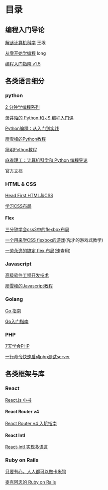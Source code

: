 # 目录
## 编程入门导论
[解谜计算机科学](http://www.yinwang.org/blog-cn/2018/04/13/computer-science) 王垠  

[从零开始学编程](从零开始学编程.md) long  

[编程入门指南 v1.5](https://zhuanlan.zhihu.com/p/19959253)

## 各类语言细分
### python
[2 分钟学编程系列](https://www.bilibili.com/video/av36499356)

[萧井陌的 Python 和 JS 编程入门课](https://zhuanlan.zhihu.com/p/67444157)

[Python编程：从入门到实践](https://book.douban.com/subject/26829016/)  

[廖雪峰的Python教程](https://www.liaoxuefeng.com/wiki/0014316089557264a6b348958f449949df42a6d3a2e542c000)

[简明Python教程](https://www.gitbook.com/book/lenkimo/byte-of-python-chinese-edition/details)

[麻省理工：计算机科学和 Python 编程导论](http://www.xuetangx.com/courses/course-v1:MITx+6_00_1x+sp/about)

[官方文档](https://docs.python.org/3/tutorial/index.html)

### HTML & CSS
[Head First HTML与CSS](https://book.douban.com/subject/25752357/)

[学习CSS布局](http://zh.learnlayout.com/)

#### Flex
[三分钟学会css3中的flexbox布局](http://www.webhek.com/post/css-flexbox-layout.html)

[一个用来学CSS flexbox的游戏](https://flexboxfroggy.com/#zh-cn)(鬼才的游戏式教学)

[一劳永逸的搞定 flex 布局](https://juejin.im/post/58e3a5a0a0bb9f0069fc16bb)(速查用)

### Javascript
[高级软件工程开发技术](https://space.bilibili.com/39066904/#/channel/detail?cid=21254) 

[廖雪峰的Javascript教程](https://www.liaoxuefeng.com/wiki/001434446689867b27157e896e74d51a89c25cc8b43bdb3000)

### Golang

[Go 指南](https://tour.go-zh.org/)

[Go入门指南](https://github.com/Unknwon/the-way-to-go_ZH_CN/blob/master/eBook/directory.md)

### PHP

[7天学会PHP](http://phpbook.phpxy.com/33183)

[一行命令快速启动php测试server](http://php.net/manual/zh/features.commandline.webserver.php)

## 各类框架与库

### React
[React.js 小书](http://huziketang.mangojuice.top/books/react/)

#### React Router v4
[React Router v4 入坑指南](https://www.jianshu.com/p/6a45e2dfc9d9)

#### React Intl
[React-intl 实现多语言](https://www.cnblogs.com/qiaojie/p/6411199.html)

### Ruby on Rails
[只要有心，人人都可以做卡米狗](https://ithelp.ithome.com.tw/users/20107309/ironman/1253)

[麥克阿忠的 Ruby on Rails](https://www.openfoundry.org/index.php?option=com_search&Itemid=58&searchphrase=exact_meta&ordering=newest&searchword=Rails)
